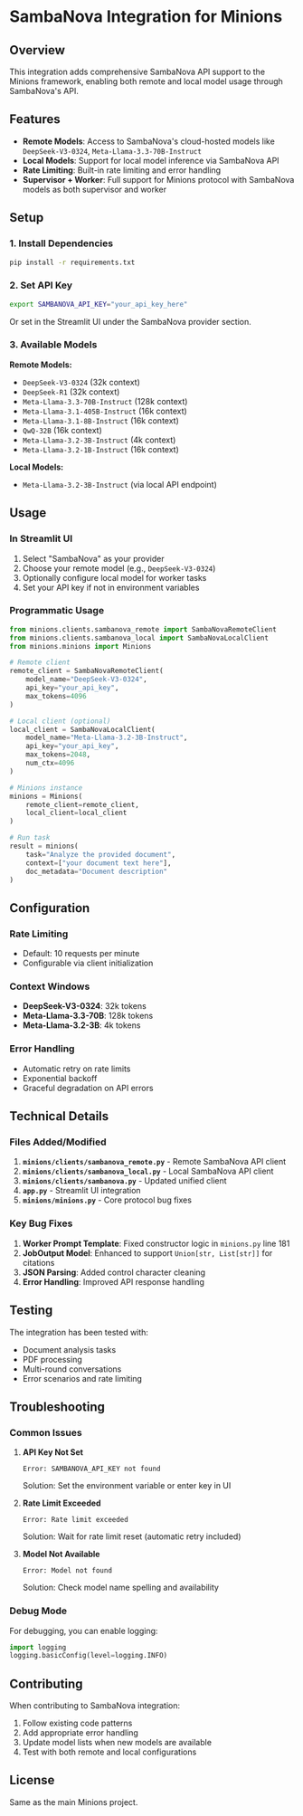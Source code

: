# SambaNova Integration for Minions

## Overview

This integration adds comprehensive SambaNova API support to the Minions framework, enabling both remote and local model usage through SambaNova's API.

## Features

- **Remote Models**: Access to SambaNova's cloud-hosted models like `DeepSeek-V3-0324`, `Meta-Llama-3.3-70B-Instruct`
- **Local Models**: Support for local model inference via SambaNova API
- **Rate Limiting**: Built-in rate limiting and error handling
- **Supervisor + Worker**: Full support for Minions protocol with SambaNova models as both supervisor and worker

## Setup

### 1. Install Dependencies

```bash
pip install -r requirements.txt
```

### 2. Set API Key

```bash
export SAMBANOVA_API_KEY="your_api_key_here"
```

Or set in the Streamlit UI under the SambaNova provider section.

### 3. Available Models

**Remote Models:**
- `DeepSeek-V3-0324` (32k context)
- `DeepSeek-R1` (32k context)  
- `Meta-Llama-3.3-70B-Instruct` (128k context)
- `Meta-Llama-3.1-405B-Instruct` (16k context)
- `Meta-Llama-3.1-8B-Instruct` (16k context)
- `QwQ-32B` (16k context)
- `Meta-Llama-3.2-3B-Instruct` (4k context)
- `Meta-Llama-3.2-1B-Instruct` (16k context)

**Local Models:**
- `Meta-Llama-3.2-3B-Instruct` (via local API endpoint)

## Usage

### In Streamlit UI

1. Select "SambaNova" as your provider
2. Choose your remote model (e.g., `DeepSeek-V3-0324`)
3. Optionally configure local model for worker tasks
4. Set your API key if not in environment variables

### Programmatic Usage

```python
from minions.clients.sambanova_remote import SambaNovaRemoteClient
from minions.clients.sambanova_local import SambaNovaLocalClient
from minions.minions import Minions

# Remote client
remote_client = SambaNovaRemoteClient(
    model_name="DeepSeek-V3-0324",
    api_key="your_api_key",
    max_tokens=4096
)

# Local client (optional)
local_client = SambaNovaLocalClient(
    model_name="Meta-Llama-3.2-3B-Instruct",
    api_key="your_api_key",
    max_tokens=2048,
    num_ctx=4096
)

# Minions instance
minions = Minions(
    remote_client=remote_client,
    local_client=local_client
)

# Run task
result = minions(
    task="Analyze the provided document",
    context=["your document text here"],
    doc_metadata="Document description"
)
```

## Configuration

### Rate Limiting
- Default: 10 requests per minute
- Configurable via client initialization

### Context Windows
- **DeepSeek-V3-0324**: 32k tokens
- **Meta-Llama-3.3-70B**: 128k tokens  
- **Meta-Llama-3.2-3B**: 4k tokens

### Error Handling
- Automatic retry on rate limits
- Exponential backoff
- Graceful degradation on API errors

## Technical Details

### Files Added/Modified

1. **`minions/clients/sambanova_remote.py`** - Remote SambaNova API client
2. **`minions/clients/sambanova_local.py`** - Local SambaNova API client  
3. **`minions/clients/sambanova.py`** - Updated unified client
4. **`app.py`** - Streamlit UI integration
5. **`minions/minions.py`** - Core protocol bug fixes

### Key Bug Fixes

1. **Worker Prompt Template**: Fixed constructor logic in `minions.py` line 181
2. **JobOutput Model**: Enhanced to support `Union[str, List[str]]` for citations
3. **JSON Parsing**: Added control character cleaning
4. **Error Handling**: Improved API response handling

## Testing

The integration has been tested with:
- Document analysis tasks
- PDF processing 
- Multi-round conversations
- Error scenarios and rate limiting

## Troubleshooting

### Common Issues

1. **API Key Not Set**
   ```
   Error: SAMBANOVA_API_KEY not found
   ```
   Solution: Set the environment variable or enter key in UI

2. **Rate Limit Exceeded**
   ```
   Error: Rate limit exceeded
   ```
   Solution: Wait for rate limit reset (automatic retry included)

3. **Model Not Available**
   ```
   Error: Model not found
   ```
   Solution: Check model name spelling and availability

### Debug Mode

For debugging, you can enable logging:

```python
import logging
logging.basicConfig(level=logging.INFO)
```

## Contributing

When contributing to SambaNova integration:

1. Follow existing code patterns
2. Add appropriate error handling
3. Update model lists when new models are available
4. Test with both remote and local configurations

## License

Same as the main Minions project. 